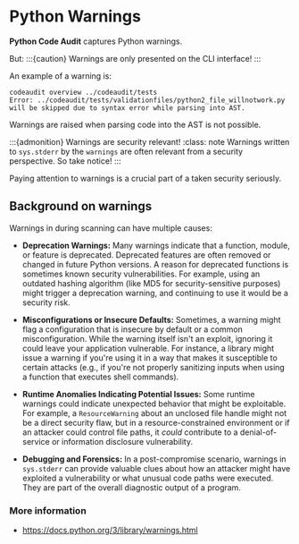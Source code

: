 # Python Warnings

**Python Code Audit** captures Python warnings.

But:
:::{caution} 
Warnings are only presented on the CLI interface! 
:::

An example of a warning is:
```text
codeaudit overview ../codeaudit/tests
Error: ../codeaudit/tests/validationfiles/python2_file_willnotwork.py will be skipped due to syntax error while parsing into AST.

```
Warnings are raised when parsing code into the AST is not possible.

:::{admonition} Warnings are security relevant!
:class: note
Warnings written to `sys.stderr` by the `warnings` are often relevant from a security perspective. So take notice!
:::

Paying attention to warnings is a crucial part of a taken security seriously.  

## Background on warnings

Warnings in during scanning can have multiple causes: 

* **Deprecation Warnings:** Many warnings indicate that a function, module, or feature is deprecated. Deprecated features are often removed or changed in future Python versions. A reason for deprecated functions is sometimes known security vulnerabilities. For example, using an outdated hashing algorithm (like MD5 for security-sensitive purposes) might trigger a deprecation warning, and continuing to use it would be a security risk.

* **Misconfigurations or Insecure Defaults:** Sometimes, a warning might flag a configuration that is insecure by default or a common misconfiguration. While the warning itself isn't an exploit, ignoring it could leave your application vulnerable. For instance, a library might issue a warning if you're using it in a way that makes it susceptible to certain attacks (e.g., if you're not properly sanitizing inputs when using a function that executes shell commands).


* **Runtime Anomalies Indicating Potential Issues:** Some runtime warnings could indicate unexpected behavior that might be exploitable. For example, a `ResourceWarning` about an unclosed file handle might not be a direct security flaw, but in a resource-constrained environment or if an attacker could control file paths, it *could* contribute to a denial-of-service or information disclosure vulnerability.

* **Debugging and Forensics:** In a post-compromise scenario, warnings in `sys.stderr` can provide valuable clues about how an attacker might have exploited a vulnerability or what unusual code paths were executed. They are part of the overall diagnostic output of a program.




### More information

* https://docs.python.org/3/library/warnings.html